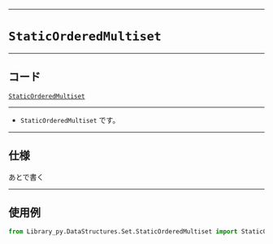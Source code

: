 _____

# `StaticOrderedMultiset`

_____

## コード

[`StaticOrderedMultiset`](https://github.com/titan-23/Library_py/blob/main/DataStructures/Set/StaticOrderedMultiset.py)
<!-- code=https://github.com/titan-23/Library_py/blob/main/DataStructures\Set\StaticOrderedMultiset.py -->

_____

- `StaticOrderedMultiset` です。

_____

## 仕様

あとで書く

_____

## 使用例

```python
from Library_py.DataStructures.Set.StaticOrderedMultiset import StaticOrderedMultiset

```
